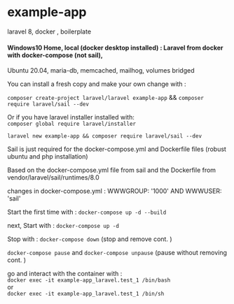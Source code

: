 # example-app
laravel 8, docker , boilerplate
#### Windows10 Home, local (docker desktop installed) : Laravel from docker with docker-compose (not sail),  
Ubuntu 20.04, maria-db, memcached, mailhog, volumes bridged

You can install a fresh copy and make your own change with :

`composer create-project laravel/laravel example-app` && `composer require laravel/sail --dev`

Or if you have laravel installer installed with:  
`composer global require laravel/installer`

`laravel new example-app && composer require laravel/sail --dev`

Sail is just required for the docker-compose.yml and Dockerfile files (robust ubuntu and php installation)

Based on the docker-compose.yml file from sail and the Dockerfile from vendor/laravel/sail/runtimes/8.0

changes in docker-compose.yml : WWWGROUP: '1000' AND WWWUSER: 'sail'

Start the first time with : `docker-compose up -d --build`

next, Start with : `docker-compose up -d`

Stop with : `docker-compose down` (stop and remove cont. )

`docker-compose pause` and `docker-compose unpause` (pause without removing cont. )

go and interact with the container with :  
`docker exec -it example-app_laravel.test_1 /bin/bash`  
or  
`docker exec -it example-app_laravel.test_1 /bin/sh`
